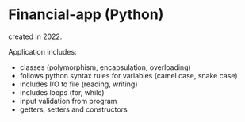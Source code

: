 # Financial-app (Python)

created in 2022.

Application includes:
- classes (polymorphism, encapsulation, overloading)
- follows python syntax rules for variables (camel case, snake case)
- includes I/O to file (reading, writing)
- includes loops (for, while)
- input validation from program
- getters, setters and constructors
 
